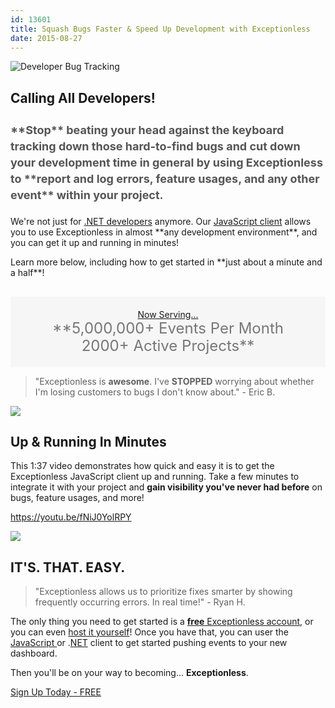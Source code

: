 ```yaml
---
id: 13601
title: Squash Bugs Faster & Speed Up Development with Exceptionless
date: 2015-08-27
---
```

![Developer Bug Tracking](/assets/img/news/blog-header-image-js-demo.jpg)

<h2 style="margin-top: 30px;">
  Calling All Developers!
</h2>

<h3 style="font-size: 18px; line-height: 26px; color: #555; margin-bottom: 20px;">
  **Stop** beating your head against the keyboard tracking down those hard-to-find bugs and cut down your development time in general by using Exceptionless to **report and log errors, feature usages, and any other event** within your project.
</h3>

<p style="clear: both;">
  We're not just for <a href="https://github.com/exceptionless/Exceptionless.Net" target="_blank">.NET developers</a> anymore. Our <a href="https://github.com/exceptionless/Exceptionless.JavaScript" target="_blank">JavaScript client</a> allows you to use Exceptionless in almost **any development environment**, and you can get it up and running in minutes!
</p>

<p style="clear: both;">
  Learn more below, including how to get started in **just about a minute and a half**!<!--more-->
</p>

<p style="text-align: center; padding: 20px 0; background: #f6f6f6; margin-top: 30px;">
  <span style="text-decoration: underline;">Now Serving...</span><br /> <span style="color: #777; font-size: 24px; line-height: 28px;">**5,000,000+ Events Per Month<br /> 2000+ Active Projects**</span>
</p>

> "Exceptionless is **awesome**. I've **STOPPED** worrying about whether I'm losing customers to bugs I don't know about." - Eric B.

![](/assets/img/news/codesmith-client-logo-bar-left-short.png)

## Up & Running In Minutes

This 1:37 video demonstrates how quick and easy it is to get the Exceptionless JavaScript client up and running. Take a few minutes to integrate it with your project and **gain visibility you've never had before** on bugs, feature usages, and more!

https://youtu.be/fNiJ0YolRPY

![](/assets/img/news/codesmith-client-logo-bar-right-short.png)

## **IT'S. THAT. EASY.**

> "Exceptionless allows us to prioritize fixes smarter by showing frequently occurring errors. In real time!" - Ryan H.

The only thing you need to get started is a <a href="https://be.exceptionless.io/signup" target="_blank">**free** Exceptionless account</a>, or you can even <a href="/self-hosting-exceptionless-free-and-fast/" target="_blank">host it yourself</a>! Once you have that, you can user the <a href="https://github.com/exceptionless/Exceptionless.JavaScript" target="_blank">JavaScript </a>or .<a href="https://github.com/exceptionless/Exceptionless.Net" target="_blank">NET</a> client to get started pushing events to your new dashboard.

Then you'll be on your way to becoming... **Exceptionless**.

<div class="signup center">
  <a class="btn btn-large btn-primary" href="https://be.exceptionless.io/signup" target="_blank">Sign Up Today - FREE</a>
</div>
